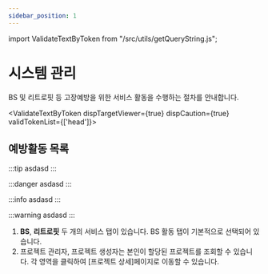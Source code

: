 ```yaml
---
sidebar_position: 1
---
```


import ValidateTextByToken from "/src/utils/getQueryString.js";

# 시스템 관리

BS 및 리트로핏 등 고장예방을 위한 서비스 활동을 수행하는 절차를 안내합니다.

<ValidateTextByToken dispTargetViewer={true} dispCaution={true} validTokenList={['head']}>

## 예방활동 목록

:::tip
asdasd
:::

:::danger
asdasd
:::

:::info
asdasd
:::

:::warning
asdasd
:::

1. **BS**, **리트로핏** 두 개의 서비스 탭이 있습니다. BS 활동 탭이 기본적으로 선택되어 있습니다.
1. 프로젝트 관리자, 프로젝트 생성자는 본인이 할당된 프로젝트를 조회할 수 있습니다. 각 영역을 클릭하여 [프로젝트 상세]페이지로 이동할 수 있습니다.

</ValidateTextByToken>
